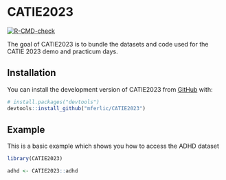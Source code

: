 
<!-- README.md is generated from README.Rmd. Please edit that file -->

# CATIE2023

<!-- badges: start -->

[![R-CMD-check](https://github.com/mferlic/CATIE2023/actions/workflows/R-CMD-check.yaml/badge.svg)](https://github.com/mferlic/CATIE2023/actions/workflows/R-CMD-check.yaml)
<!-- badges: end -->

The goal of CATIE2023 is to bundle the datasets and code used for the
CATIE 2023 demo and practicum days.

## Installation

You can install the development version of CATIE2023 from
[GitHub](https://github.com/) with:

``` r
# install.packages("devtools")
devtools::install_github("mferlic/CATIE2023")
```

## Example

This is a basic example which shows you how to access the ADHD dataset

``` r
library(CATIE2023)

adhd <- CATIE2023::adhd
```

